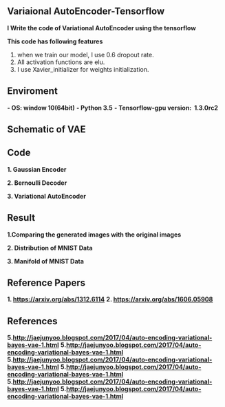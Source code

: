 ## Variaional AutoEncoder-Tensorflow

**I Write the code of Variational AutoEncoder using the tensorflow**

**This code has following features**
1. when we train our model, I use 0.6 dropout rate.
2. All activation functions are elu.
3. I use Xavier_initializer for weights initialization.

## Enviroment
**- OS: window 10(64bit)**
**- Python 3.5**
**- Tensorflow-gpu version:  1.3.0rc2**

## Schematic of VAE

## Code

**1. Gaussian Encoder**

**2. Bernoulli Decoder**

**3. Variational AutoEncoder**

## Result

**1.Comparing the generated images with the original images**

**2. Distribution of MNIST Data**

**3. Manifold of MNIST Data**
## Reference Papers
**1. https://arxiv.org/abs/1312.6114**
**2. https://arxiv.org/abs/1606.05908**

## References

**5.http://jaejunyoo.blogspot.com/2017/04/auto-encoding-variational-bayes-vae-1.html**
**5.http://jaejunyoo.blogspot.com/2017/04/auto-encoding-variational-bayes-vae-1.html**
**5.http://jaejunyoo.blogspot.com/2017/04/auto-encoding-variational-bayes-vae-1.html**
**5.http://jaejunyoo.blogspot.com/2017/04/auto-encoding-variational-bayes-vae-1.html**
**5.http://jaejunyoo.blogspot.com/2017/04/auto-encoding-variational-bayes-vae-1.html**
**5.http://jaejunyoo.blogspot.com/2017/04/auto-encoding-variational-bayes-vae-1.html**
